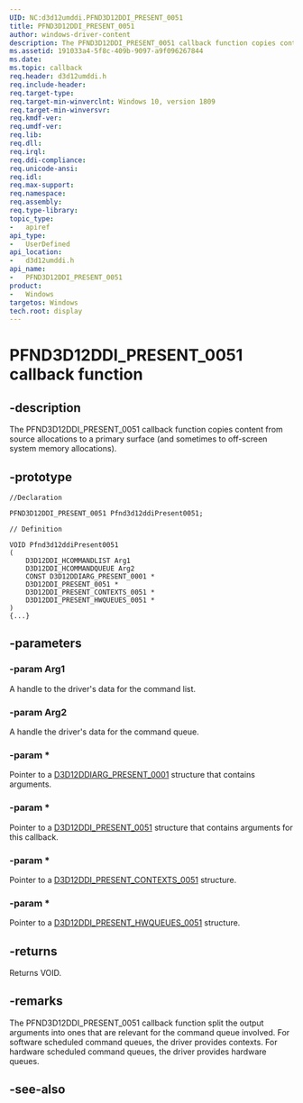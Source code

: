 ```yaml
---
UID: NC:d3d12umddi.PFND3D12DDI_PRESENT_0051
title: PFND3D12DDI_PRESENT_0051
author: windows-driver-content
description: The PFND3D12DDI_PRESENT_0051 callback function copies content from source allocations to a primary surface.
ms.assetid: 191033a4-5f8c-409b-9097-a9f096267844
ms.date: 
ms.topic: callback
req.header: d3d12umddi.h
req.include-header:
req.target-type:
req.target-min-winverclnt: Windows 10, version 1809
req.target-min-winversvr:
req.kmdf-ver:
req.umdf-ver:
req.lib:
req.dll:
req.irql: 
req.ddi-compliance:
req.unicode-ansi:
req.idl:
req.max-support:
req.namespace:
req.assembly:
req.type-library: 
topic_type: 
-	apiref
api_type: 
-	UserDefined
api_location: 
-	d3d12umddi.h
api_name: 
-	PFND3D12DDI_PRESENT_0051
product:
-	Windows
targetos: Windows
tech.root: display
---
```


# PFND3D12DDI_PRESENT_0051 callback function

## -description

The PFND3D12DDI_PRESENT_0051 callback function copies content from source allocations to a primary surface (and sometimes to off-screen system memory allocations).

## -prototype

```
//Declaration

PFND3D12DDI_PRESENT_0051 Pfnd3d12ddiPresent0051; 

// Definition

VOID Pfnd3d12ddiPresent0051 
(
	D3D12DDI_HCOMMANDLIST Arg1
	D3D12DDI_HCOMMANDQUEUE Arg2
	CONST D3D12DDIARG_PRESENT_0001 *
	D3D12DDI_PRESENT_0051 *
	D3D12DDI_PRESENT_CONTEXTS_0051 *
	D3D12DDI_PRESENT_HWQUEUES_0051 *
)
{...}

```

## -parameters

### -param Arg1

A handle to the driver's data for the command list.

### -param Arg2

A handle the driver's data for the command queue.

### -param *

Pointer to a [D3D12DDIARG_PRESENT_0001](ns-d3d12umddi-d3d12ddiarg_present_0001.md) structure that contains arguments.

### -param *

Pointer to a [D3D12DDI_PRESENT_0051](ns-d3d12umddi-d3d12ddi_present_0051.md) structure that contains arguments for this callback.

### -param *

Pointer to a [D3D12DDI_PRESENT_CONTEXTS_0051](ns-d3d12umddi-d3d12ddi_present_contexts_0051.md) structure.

### -param *

Pointer to a [D3D12DDI_PRESENT_HWQUEUES_0051](ns-d3d12umddi-d3d12ddi_present_hwqueues_0051.md) structure.



## -returns

Returns VOID.

## -remarks

The PFND3D12DDI_PRESENT_0051 callback function split the output arguments into ones that are relevant for the command queue involved. For software scheduled command queues, the driver provides contexts. For hardware scheduled command queues, the driver provides hardware queues.


## -see-also

